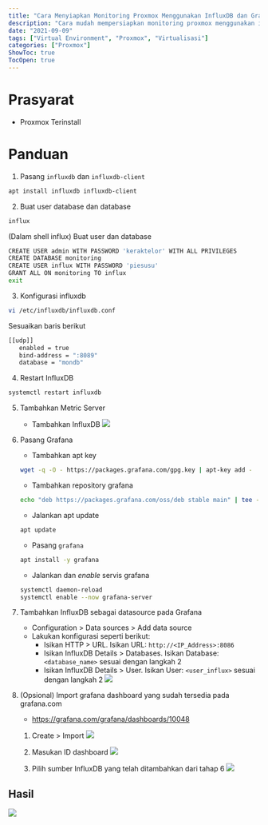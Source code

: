 ```yaml
---
title: "Cara Menyiapkan Monitoring Proxmox Menggunakan InfluxDB dan Grafana"
description: "Cara mudah mempersiapkan monitoring proxmox menggunakan influxdb dan grafana"
date: "2021-09-09"
tags: ["Virtual Environment", "Proxmox", "Virtualisasi"]
categories: ["Proxmox"]
ShowToc: true
TocOpen: true
---
```


# Prasyarat
- Proxmox Terinstall

# Panduan
1. Pasang `influxdb` dan `influxdb-client`
```bash
apt install influxdb influxdb-client
```

2. Buat user database dan database
```bash
influx
```

(Dalam shell influx) Buat user dan database
```bash
CREATE USER admin WITH PASSWORD 'keraktelor' WITH ALL PRIVILEGES
CREATE DATABASE monitoring
CREATE USER influx WITH PASSWORD 'piesusu'
GRANT ALL ON monitoring TO influx
exit
```

3. Konfigurasi influxdb
```bash
vi /etc/influxdb/influxdb.conf
```

Sesuaikan baris berikut
```bash
[[udp]]
   enabled = true
   bind-address = ":8089"
   database = "mondb"
```

4. Restart InfluxDB
```bash
systemctl restart influxdb 
```

5. Tambahkan Metric Server
    - Tambahkan InfluxDB
    ![](/images/proxmox-ext-metric.png)

6. Pasang Grafana
    - Tambahkan apt key
    ```bash
    wget -q -O - https://packages.grafana.com/gpg.key | apt-key add -
    ```

    - Tambahkan repository grafana
    ```bash
    echo "deb https://packages.grafana.com/oss/deb stable main" | tee -a /etc/apt/sources.list.d/grafana.list
    ```

    - Jalankan apt update
    ```bash
    apt update
    ```

    - Pasang `grafana`
    ```bash
    apt install -y grafana
    ```

    - Jalankan dan _enable_ servis grafana
    ```bash
    systemctl daemon-reload
    systemctl enable --now grafana-server
    ```

7. Tambahkan InfluxDB sebagai datasource pada Grafana
    - Configuration > Data sources > Add data source
    - Lakukan konfigurasi seperti berikut:
        - Isikan HTTP > URL. Isikan URL: `http://<IP_Address>:8086`
        - Isikan InfluxDB Details > Databases. Isikan Database: `<database_name>` sesuai dengan langkah 2
        - Isikan InfluxDB Details > User. Isikan User: `<user_influx>` sesuai dengan langkah 2
    ![](/images/proxmox-influxdb.png)

8. (Opsional) Import grafana dashboard yang sudah tersedia pada grafana.com
    - https://grafana.com/grafana/dashboards/10048

    1. Create > Import
    ![](/images/proxmox-grafana-import.png)

    2. Masukan ID dashboard
    ![](/images/proxmox-grafana-import-2.png)

    3. Pilih sumber InfluxDB yang telah ditambahkan dari tahap 6
    ![](/images/proxmox-grafana-import-3.png)

## Hasil
![](/images/proxmox-grafana-dashboard.png)